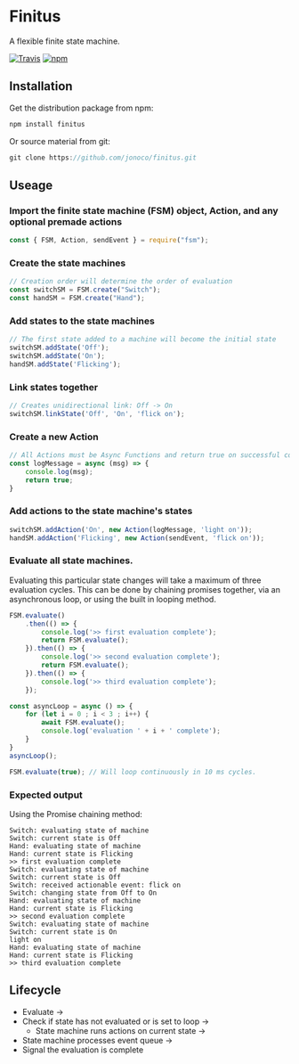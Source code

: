 # Finitus
A flexible finite state machine.

[![Travis](https://img.shields.io/travis/rust-lang/rust.svg?style=flat-square)](https://travis-ci.org/jonoco/finitus)
[![npm](https://img.shields.io/npm/v/npm.svg)](https://www.npmjs.com/package/finitus)

## Installation
Get the distribution package from npm:
```bash
npm install finitus
```

Or source material from git:
```javascript
git clone https://github.com/jonoco/finitus.git
```

## Useage
### Import the finite state machine (FSM) object, Action, and any optional premade actions 
```javascript
const { FSM, Action, sendEvent } = require("fsm");
```

### Create the state machines 
```javascript
// Creation order will determine the order of evaluation
const switchSM = FSM.create("Switch");
const handSM = FSM.create("Hand");
```

### Add states to the state machines
```javascript
// The first state added to a machine will become the initial state
switchSM.addState('Off');
switchSM.addState('On');
handSM.addState('Flicking');
```
### Link states together
```javascript
// Creates unidirectional link: Off -> On
switchSM.linkState('Off', 'On', 'flick on'); 
```

### Create a new Action
```javascript
// All Actions must be Async Functions and return true on successful completion
const logMessage = async (msg) => {
    console.log(msg);
    return true;
}
```

### Add actions to the state machine's states
```javascript
switchSM.addAction('On', new Action(logMessage, 'light on'));
handSM.addAction('Flicking', new Action(sendEvent, 'flick on'));
```

### Evaluate all state machines.
Evaluating this particular state changes will take a maximum of three evaluation cycles. This can be done by chaining promises together, via an asynchronous loop, or using the built in looping method.

```javascript 
FSM.evaluate()
    .then(() => { 
        console.log('>> first evaluation complete');
        return FSM.evaluate(); 
    }).then(() => { 
        console.log('>> second evaluation complete'); 
        return FSM.evaluate();
    }).then(() => {
        console.log('>> third evaluation complete');
    });
```

```javascript
const asyncLoop = async () => {
    for (let i = 0 ; i < 3 ; i++) {
        await FSM.evaluate();
        console.log('evaluation ' + i + ' complete');
    }
}
asyncLoop();
```

```javascript
FSM.evaluate(true); // Will loop continuously in 10 ms cycles.
```

### Expected output
Using the Promise chaining method:
```
Switch: evaluating state of machine
Switch: current state is Off
Hand: evaluating state of machine
Hand: current state is Flicking
>> first evaluation complete
Switch: evaluating state of machine
Switch: current state is Off
Switch: received actionable event: flick on
Switch: changing state from Off to On
Hand: evaluating state of machine
Hand: current state is Flicking
>> second evaluation complete
Switch: evaluating state of machine
Switch: current state is On
light on
Hand: evaluating state of machine
Hand: current state is Flicking
>> third evaluation complete
```

## Lifecycle
- Evaluate ->  
- Check if state has not evaluated or is set to loop ->
    - State machine runs actions on current state ->
- State machine processes event queue ->
- Signal the evaluation is complete